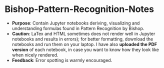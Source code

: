 # Bishop-Pattern-Recognition-Notes

- **Purpose**: Contain Jupyter notebooks deriving, visualizing and understanding formulas found in Pattern Recognition by Bishop.
- **Caution**: LaTex and HTML sometimes does not render well in Jupyter notebooks and results in errors); for better formatting, download the notebooks and run them on your laptop. I have also __uploaded the PDF version__ of each notebook, in case you want to know how they look like when nicely rendered.
- **Feedback**: Error spotting is warmly encouraged.
